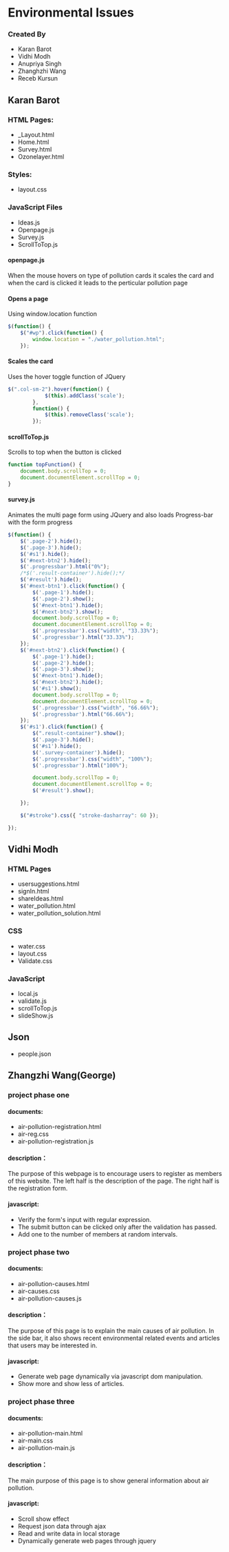 <!--Project-->
<!--Title: Environmental Issues-->
# Environmental Issues
### Created By
* Karan Barot
* Vidhi Modh
* Anupriya Singh
* Zhanghzhi Wang
* Receb Kursun

## Karan Barot
### HTML Pages:
* _Layout.html
* Home.html
* Survey.html
* Ozonelayer.html
### Styles:
* layout.css
### JavaScript Files
* Ideas.js
* Openpage.js
* Survey.js
* ScrollToTop.js
#### openpage.js
When the mouse hovers on type of pollution cards it scales the card and when the card is clicked it leads to the perticular pollution page
#### Opens a page
Using window.location function
```javascript
$(function() {
    $("#wp").click(function() {
        window.location = "./water_pollution.html";
    });
```
#### Scales the card
Uses the hover toggle function of JQuery
```javascript
$(".col-sm-2").hover(function() {
            $(this).addClass('scale');
        },
        function() {
            $(this).removeClass('scale');
        });
```
#### scrollToTop.js
Scrolls to top when the button is clicked
```javascript
function topFunction() {
    document.body.scrollTop = 0;
    document.documentElement.scrollTop = 0;
}
```
#### survey.js
Animates the multi page form using JQuery and also loads Progress-bar with the form progress
```javascript
$(function() {
    $('.page-2').hide();
    $('.page-3').hide();
    $('#s1').hide();
    $('#next-btn2').hide();
    $('.progressbar').html("0%");
    /*$('.result-container').hide();*/
    $('#result').hide();
    $('#next-btn1').click(function() {
        $('.page-1').hide();
        $('.page-2').show();
        $('#next-btn1').hide();
        $('#next-btn2').show();
        document.body.scrollTop = 0;
        document.documentElement.scrollTop = 0;
        $('.progressbar').css("width", "33.33%");
        $('.progressbar').html("33.33%");
    });
    $('#next-btn2').click(function() {
        $('.page-1').hide();
        $('.page-2').hide();
        $('.page-3').show();
        $('#next-btn1').hide();
        $('#next-btn2').hide();
        $('#s1').show();
        document.body.scrollTop = 0;
        document.documentElement.scrollTop = 0;
        $('.progressbar').css("width", "66.66%");
        $('.progressbar').html("66.66%");
    });
    $('#s1').click(function() {
        $(".result-container").show();
        $('.page-3').hide();
        $('#s1').hide();
        $('.survey-container').hide();
        $('.progressbar').css("width", "100%");
        $('.progressbar').html("100%");

        document.body.scrollTop = 0;
        document.documentElement.scrollTop = 0;
        $('#result').show();

    });

    $("#stroke").css({ "stroke-dasharray": 60 });

});
```

## Vidhi Modh
### HTML Pages
* usersuggestions.html
* signIn.html
* shareIdeas.html
* water_pollution.html
* water_pollution_solution.html

### CSS 
* water.css
* layout.css
* Validate.css

### JavaScript
* local.js
* validate.js
* scrollToTop.js
* slideShow.js

## Json
* people.json

<!-- George -->
## Zhangzhi Wang(George)
### project phase one
#### documents:
* air-pollution-registration.html
* air-reg.css
* air-pollution-registration.js
#### description：
The purpose of this webpage is to encourage users to register as members of this website. The left half is the description of the page. The right half is the      registration form.
#### javascript: 
* Verify the form's input with regular expression.
* The submit button can be clicked only after the validation has passed.
* Add one to the number of members at random intervals.

### project phase two
#### documents:
* air-pollution-causes.html
* air-causes.css
* air-pollution-causes.js
#### description：
The purpose of this page is to explain the main causes of air pollution. In the side bar, it also shows recent environmental related events and articles that users may be interested in.
#### javascript:
* Generate web page dynamically via javascript dom manipulation.
* Show more and show less of articles.

### project phase three
#### documents:
* air-pollution-main.html
* air-main.css
* air-pollution-main.js
#### description：
The main purpose of this page is to show general information about air pollution.
#### javascript:
* Scroll show effect
* Request json data through ajax
* Read and write data in local storage
* Dynamically generate web pages through jquery
